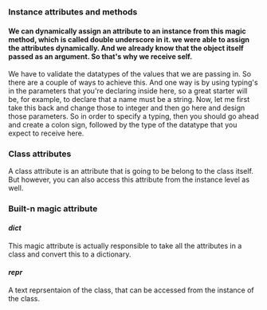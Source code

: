 ### Instance attributes and methods
#### We can dynamically assign an attribute to an instance from this magic method, which is called  double underscore in it.  we  were able to assign the attributes dynamically.  And we already know that the  object itself passed as an argument. So that's why we receive self.
 We have to validate the datatypes of the values that we  are passing in. So there are a couple of ways to achieve this. And one way is by using typing's in  the parameters that you're declaring inside here, so a great starter will be, for example, to  declare that a name must be a string. Now, let me  first take this back and change those to integer  and then go here and design those parameters. So in order to specify a typing, then you should  go ahead and create a colon sign, followed by the  type of the datatype that you expect to receive  here. 

### Class attributes
 A class attribute is an attribute that is going to be belong to the class itself. But  however, you can also access this attribute from the instance level as well.

### Built-n magic attribute 
#### _dict_
This magic  attribute is actually responsible to take all the attributes in a class and convert this to a dictionary.
#### _repr_
A text reprsentaion of the class, that can be accessed from the instance of the class.
